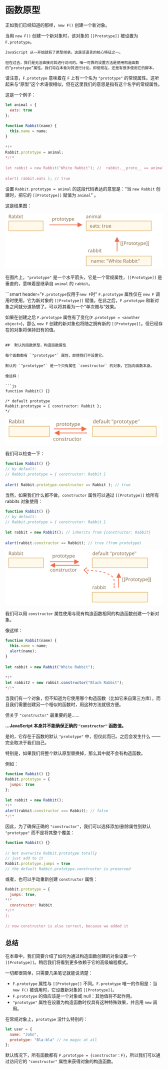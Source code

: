 # 函数原型

正如我们已经知道的那样，`new F()` 创建一个新对象。

当用 `new F()` 创建一个新对象时，该对象的 `[[Prototype]]` 被设置为 `F.prototype`。

```smart
JavaScript 从一开始就有了原型继承。这是该语言的核心特征之一。

但在过去，我们是无法直接对其进行访问的。唯一可靠的设置方法是使用构造函数的“prototype”属性。我们将在本章对其进行讨论。即使现在，还是有很多使用它的脚本。
```

请注意，`F.prototype` 意味着在 `F` 上有一个名为 `"prototype"` 的常规属性。这听起来与“原型”这个术语很相似，但在这里我们的意思是指有这个名字的常规属性。

这是一个例子：

```js run
let animal = {
  eats: true
};

function Rabbit(name) {
  this.name = name;
}

*!*
Rabbit.prototype = animal;
*/!*

let rabbit = new Rabbit("White Rabbit"); //  rabbit.__proto__ == animal

alert( rabbit.eats ); // true
```

设置 `Rabbit.prototype = animal` 的这段代码表达的意思是：“当 `new Rabbit` 创建时，把它的 `[[Prototype]]` 赋值为 `animal`” 。

这是结果图：

![](proto-constructor-animal-rabbit.svg)

在图片上，`"prototype"` 是一个水平箭头，它是一个常规属性，`[[Prototype]]` 是垂直的，意味着是继承自 `animal` 的 `rabbit`。

```smart header="`F.prototype`仅用于`new F`时"
`F.prototype` 属性仅在 `new F` 调用时使用，它为新对象的 `[[Prototype]]` 赋值。在此之后，`F.prototype` 和新对象之间就分道扬镳了。可以将其看为一个“单次赠与”效果。

如果在创建之后 `F.prototype` 属性有了变化(`F.prototype = <another object>`)，那么 `new F` 创建的新对象也将随之拥有新的 `[[Prototype]]`。但已经存在的对象将保持旧有的值。
```

##  默认的函数原型，构造函数属性

每个函数都有 `"prototype"` 属性，即使我们不设置它。

默认的 `"prototype"` 是一个只有属性 `constructor` 的对象，它指向函数本身。

像这样：

```js
function Rabbit() {}

/* default prototype
Rabbit.prototype = { constructor: Rabbit };
*/
```

![](function-prototype-constructor.svg)

我们可以检查一下：

```js run
function Rabbit() {}
// by default:
// Rabbit.prototype = { constructor: Rabbit }

alert( Rabbit.prototype.constructor == Rabbit ); // true
```

当然，如果我们什么都不做，`constructor` 属性可以通过 `[[Prototype]]` 给所有 rabbits 对象使用：

```js run
function Rabbit() {}
// by default:
// Rabbit.prototype = { constructor: Rabbit }

let rabbit = new Rabbit(); // inherits from {constructor: Rabbit}

alert(rabbit.constructor == Rabbit); // true (from prototype)
```

![](rabbit-prototype-constructor.svg)

我们可以用 `constructor` 属性使用与现有构造函数相同的构造函数创建一个新对象。

像这样：
```js run
function Rabbit(name) {
  this.name = name;
  alert(name);
}

let rabbit = new Rabbit("White Rabbit");

*!*
let rabbit2 = new rabbit.constructor("Black Rabbit");
*/!*
```

当我们有一个对象，但不知道为它使用哪个构造函数（比如它来自第三方库），而且我们需要创建另一个相似的函数时，用这种方法就很方便。


但关于 `"constructor"` 最重要的是......

**...JavaScript 本身并不能确保正确的 `"constructor"` 函数值。**

是的，它存在于函数的默认 `"prototype"` 中，但仅此而已。之后会发生什么 —— 完全取决于我们自己。

特别是，如果我们将整个默认原型替换掉，那么其中就不会有构造函数。

例如：

```js run
function Rabbit() {}
Rabbit.prototype = {
  jumps: true
};

let rabbit = new Rabbit();
*!*
alert(rabbit.constructor === Rabbit); // false
*/!*
```

因此，为了确保正确的 `"constructor"`，我们可以选择添加/删除属性到默认 `"prototype"` 而不是将其整个覆盖：

```js
function Rabbit() {}

// Not overwrite Rabbit.prototype totally
// just add to it
Rabbit.prototype.jumps = true
// the default Rabbit.prototype.constructor is preserved
```

或者，也可以手动重新创建 `constructor` 属性：

```js
Rabbit.prototype = {
  jumps: true,
*!*
  constructor: Rabbit
*/!*
};

// now constructor is also correct, because we added it
```


## 总结

在本章中，我们简要介绍了如何为通过构造函数创建的对象设置一个 `[[Prototype]]`。稍后我们将看到更多依赖于它的高级编程模式。

一切都很简单，只需要几条笔记就能说清楚：

- `F.prototype` 属性与 `[[Prototype]]` 不同。`F.prototype` 唯一的作用是：当 `new F()` 被调用时，它设置新对象的 `[[Prototype]]`。
- `F.prototype` 的值应该是一个对象或 null：其他值将不起作用。
- `"prototype"` 属性在设置为构造函数时仅具有这种特殊效果，并且用 `new` 调用。

在常规对象上，`prototype` 没什么特别的：
```js
let user = {
  name: "John",
  prototype: "Bla-bla" // no magic at all
};
```

默认情况下，所有函数都有 `F.prototype = {constructor：F}`，所以我们可以通过访问它的 `"constructor"` 属性来获得对象的构造函数。
